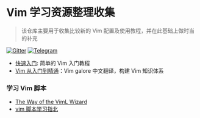 # Vim 学习资源整理收集
> 该仓库主要用于收集比较新的 Vim 配置及使用教程，并在此基础上做时当的补充

[![Gitter](https://badges.gitter.im/vim-china/Lobby.svg)](https://gitter.im/vim-china/Lobby)
[![Telegram](https://img.shields.io/badge/chat-telegram-blue.svg)](https://t.me/VimHub)

- [快速入门](quick-start-guide.md): 简单的 Vim 入门教程
- [Vim 从入门到精通](https://github.com/wsdjeg/vim-galore-zh_cn)：Vim galore 中文翻译，构建 Vim 知识体系

### 学习 Vim 脚本

- [The Way of the VimL Wizard](https://github.com/dahu/LearnVimL)
- [vim 脚本学习指北](https://github.com/lymslive/vimllearn)

